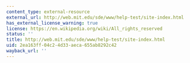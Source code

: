 ```yaml
---
content_type: external-resource
external_url: http://web.mit.edu/sde/www/help-test/site-index.html
has_external_license_warning: true
license: https://en.wikipedia.org/wiki/All_rights_reserved
status: ''
title: http://web.mit.edu/sde/www/help-test/site-index.html
uid: 2ea163ff-04c2-4d33-aeca-655ab8292c42
wayback_url: ''
---
```

